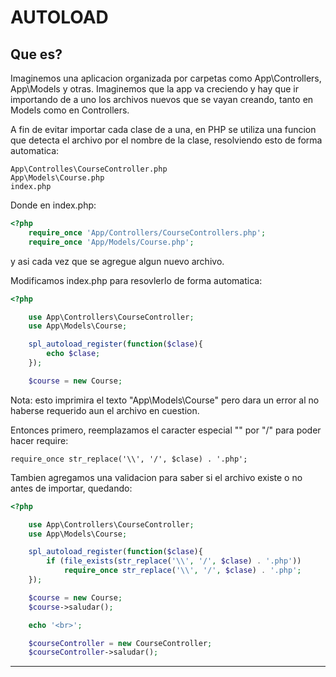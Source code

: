 # AUTOLOAD

## Que es?

Imaginemos una aplicacion organizada por carpetas como App\Controllers, App\Models
y otras. Imaginemos que la app va creciendo y hay que ir importando de a uno los archivos nuevos que se vayan creando, tanto en Models como en Controllers.

A fin de evitar importar cada clase de a una, en PHP se utiliza una funcion que detecta el archivo por el nombre de la clase, resolviendo esto de forma automatica:

    App\Controlles\CourseController.php
    App\Models\Course.php
    index.php

Donde en index.php:

```php
<?php
    require_once 'App/Controllers/CourseControllers.php';
    require_once 'App/Models/Course.php';
```

y asi cada vez que se agregue algun nuevo archivo.

Modificamos index.php para resovlerlo de forma automatica:

```php
<?php

    use App\Controllers\CourseController;
    use App\Models\Course;

    spl_autoload_register(function($clase){
        echo $clase;
    });

    $course = new Course;
```

Nota: esto imprimira el texto "App\Models\Course" pero dara un error al no haberse
requerido aun el archivo en cuestion.

Entonces primero, reemplazamos el caracter especial "\" por "/" para poder hacer require:

    require_once str_replace('\\', '/', $clase) . '.php';

Tambien agregamos una validacion para saber si el archivo existe o no antes de importar, quedando:

```php
<?php

    use App\Controllers\CourseController;
    use App\Models\Course;

    spl_autoload_register(function($clase){
        if (file_exists(str_replace('\\', '/', $clase) . '.php'))
            require_once str_replace('\\', '/', $clase) . '.php';
    });

    $course = new Course;
    $course->saludar();

    echo '<br>';

    $courseController = new CourseController;
    $courseController->saludar();
```

---